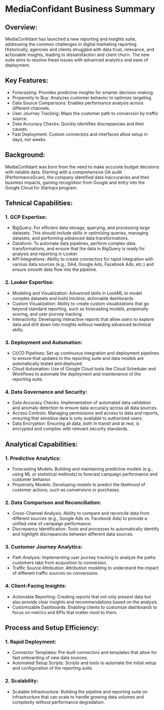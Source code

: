 # MediaConfidant Business Summary

## Overview:

MediaConfidant has launched a new reporting and insights suite, addressing the common challenges in digital marketing reporting. Historically, agencies and clients struggled with data trust, relevance, and actionable insights, leading to dissatisfaction and client churn. The new suite aims to resolve these issues with advanced analytics and ease of deployment.

## Key Features:

+ Forecasting: Provides predictive insights for smarter decision-making.
+ Propensity to Buy: Analyzes customer behavior to optimize targeting.
+ Data Source Comparisons: Enables performance analysis across different channels.
+ User Journey Tracking: Maps the customer path to conversion by traffic source.
+ Data Accuracy Checks: Quickly identifies discrepancies and their causes.
+ Fast Deployment: Custom connectors and interfaces allow setup in days, not weeks.

## Background:

MediaConfidant was born from the need to make accurate budget decisions with reliable data. Starting with a comprehensive GA audit (PerformanceScan), the company identified data inaccuracies and their business impacts, gaining recognition from Google and entry into the Google Cloud for Startups program.

## Tehnical Capabilities: 

### 1.	GCP Expertise:
+ BigQuery: For efficient data storage, querying, and processing large datasets. This should include skills in optimizing queries, managing datasets, and performing advanced data transformations.
+ Dataform: To automate data pipelines, perform complex data transformations, and ensure that the data in BigQuery is ready for analysis and reporting in Looker.
+ API Integrations: Ability to create connectors for rapid integration with various data sources (e.g., GA4, Google Ads, Facebook Ads, etc.) and ensure smooth data flow into the pipeline.

### 2.	Looker Expertise:
+ Modeling and Visualization: Advanced skills in LookML to model complex datasets and build intuitive, actionable dashboards.
+ Custom Visualization: Ability to create custom visualizations that go beyond standard reporting, such as forecasting models, propensity scoring, and user journey tracking.
+ Interactivity: Developing interactive reports that allow users to explore data and drill down into insights without needing advanced technical skills.

### 3.	Deployment and Automation:
+ CI/CD Pipelines: Set up continuous integration and deployment pipelines to ensure that updates to the reporting suite and data models are automatically tested and deployed.
+ Cloud Automation: Use of Google Cloud tools like Cloud Scheduler and Workflows to automate the deployment and maintenance of the reporting suite.

### 4.	Data Governance and Security:
+ Data Accuracy Checks: Implementation of automated data validation and anomaly detection to ensure data accuracy across all data sources.
+ Access Controls: Managing permissions and access to data and reports, ensuring that sensitive data is only available to authorized users.
+ Data Encryption: Ensuring all data, both in transit and at rest, is encrypted and complies with relevant security standards.

## Analytical Capabilities:

### 1.	Predictive Analytics:
+ Forecasting Models: Building and maintaining predictive models (e.g., using ML or statistical methods) to forecast campaign performance and customer behavior.
+ Propensity Models: Developing models to predict the likelihood of customer actions, such as conversions or purchases.

### 2.	Data Comparison and Reconciliation:
+ Cross-Channel Analysis: Ability to compare and reconcile data from different sources (e.g., Google Ads vs. Facebook Ads) to provide a unified view of campaign performance.
+ Discrepancy Identification: Tools and processes to automatically identify and highlight discrepancies between different data sources.

### 3.	Customer Journey Analytics:
+ Path Analysis: Implementing user journey tracking to analyze the paths customers take from acquisition to conversion.
+ Traffic Source Attribution: Attribution modeling to understand the impact of different traffic sources on conversions.

### 4.	Client-Facing Insights:
+ Actionable Reporting: Creating reports that not only present data but also provide clear insights and recommendations based on the analysis.
+ Customizable Dashboards: Enabling clients to customize dashboards to focus on metrics and KPIs that matter most to them.

## Process and Setup Efficiency:

### 1.	Rapid Deployment:
+ Connector Templates: Pre-built connectors and templates that allow for fast onboarding of new data sources.
+ Automated Setup Scripts: Scripts and tools to automate the initial setup and configuration of the reporting suite.

### 2.	Scalability:
+ Scalable Infrastructure: Building the pipeline and reporting suite on infrastructure that can scale to handle growing data volumes and complexity without performance degradation.
